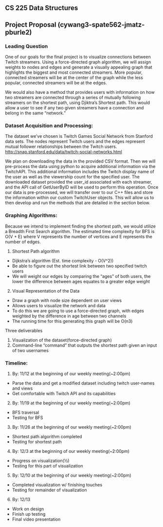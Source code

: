 ## CS 225 Data Structures 
## Project Proposal (cywang3-spate562-jmatz-pburle2)

### Leading Question
One of our goals for the final project is to visualize connections between Twitch streamers. Using a force-directed graph algorithm, we will assign weights to nodes and edges and generate a visually appealing graph that highlights the biggest and most connected streamers. More popular, connected streamers will be at the center of the graph while the less popular, connected streamers will be at the edges.

We would also have a method that provides users with information on how two streamers are connected through a series of mutually following streamers on the shortest path, using Djiktra’s Shortest path. This would allow a user to see if any two given streamers have a connection and belong in the same “network.”

### Dataset Acquisition and Processing: 
The dataset we’ve chosen is Twitch Games Social Network from Stanford data sets. The nodes represent Twitch users and the edges represent mutual follower relationships between the Twitch users. 
http://snap.stanford.edu/data/twitch-social-networks.html

We plan on downloading the data in the provided CSV format. Then we will pre-process the data using python to acquire additional information via the TwitchAPI. This additional information includes the Twitch display name of the user as well as the viewership count for the specified user. The downloaded dataset provided the user_id associated with each streamer, and the API call of GetUserByID will be used to perform this operation.
Once our data is pre-processed, we will transfer over to our C++ files and store the information within our custom TwitchUser objects. This will allow us to then develop and run the methods that are detailed in the section below.

### Graphing Algorithms: 
Because we intend to implement finding the shortest path, we would utilize a Breadth First Search algorithm. The estimated time complexity for BFS is O(V + E) where V represents the number of vertices and E represents the number of edges.
1. Shortest Path algorithm
* Dijkstra’s algorithm (Est. time complexity - O(V^2))
* Be able to figure out the shortest link between two specified twitch users
* We will weight our edges by comparing the “ages” of both users, the lower the difference between ages equates to a greater edge weight
2. Visual Representation of the Data
* Draw a graph with node size dependent on user views
* Allows users to visualize the network and data
* To do this we are going to use a force-directed graph, with edges weighted by the difference in age between two channels
* The running time for this generating this graph will be O(n3)

Three deliverables
1. Visualization of the dataset(force-directed graph)
3. Command-line “command” that outputs the shortest path given an input of two usernames

### Timeline: 
1. By: 11/12 at the beginning of our weekly meeting(~2:00pm)
* Parse the data and get a modified dataset including twitch user-names and views
* Get comfortable with Twitch API and its capabilities
2. By: 11/19 at the beginning of our weekly meeting(~2:00pm)
* BFS traversal
* Testing for BFS
3. By: 11/26 at the beginning of our weekly meeting(~2:00pm)
* Shortest path algorithm completed
* Testing for shortest path
4. By: 12/3 at the beginning of our weekly meeting(~2:00pm)
* Progress on visualization(½)
* Testing for this part of visualization
5. By: 12/10 at the beginning of our weekly meeting(~2:00pm)
* Completed visualization w/ finishing touches
* Testing for remainder of visualization
6. By: 12/13
* Work on design
* Finish up testing
* Final video presentation

